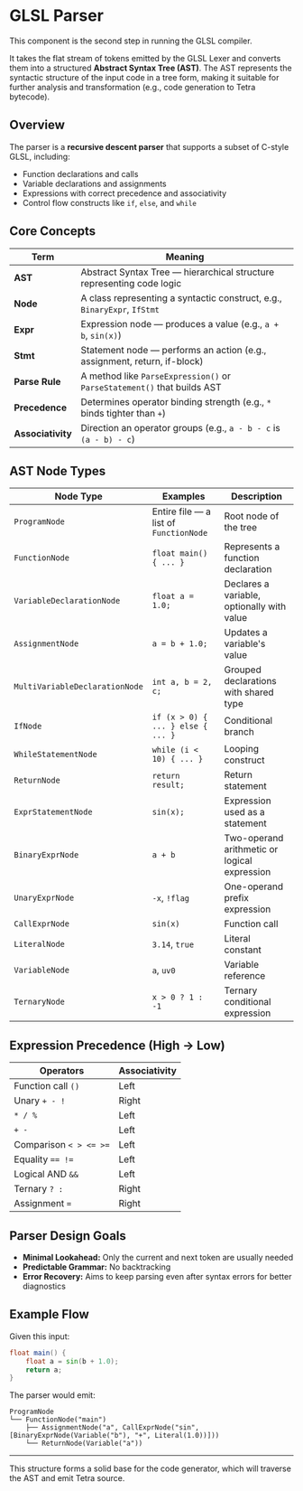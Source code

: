 # GLSL Parser

This component is the second step in running the GLSL compiler.

It takes the flat stream of tokens emitted by the GLSL Lexer and converts them into a structured **Abstract Syntax Tree (AST)**. The AST represents the syntactic structure of the input code in a tree form, making it suitable for further analysis and transformation (e.g., code generation to Tetra bytecode).

## Overview

The parser is a **recursive descent parser** that supports a subset of C-style GLSL, including:
- Function declarations and calls
- Variable declarations and assignments
- Expressions with correct precedence and associativity
- Control flow constructs like `if`, `else`, and `while`

## Core Concepts

| **Term**        | **Meaning**                                                                 |
|-----------------|------------------------------------------------------------------------------|
| **AST**         | Abstract Syntax Tree — hierarchical structure representing code logic        |
| **Node**        | A class representing a syntactic construct, e.g., `BinaryExpr`, `IfStmt`     |
| **Expr**        | Expression node — produces a value (e.g., `a + b`, `sin(x)`)                 |
| **Stmt**        | Statement node — performs an action (e.g., assignment, return, if-block)     |
| **Parse Rule**  | A method like `ParseExpression()` or `ParseStatement()` that builds AST     |
| **Precedence**  | Determines operator binding strength (e.g., `*` binds tighter than `+`)      |
| **Associativity** | Direction an operator groups (e.g., `a - b - c` is `(a - b) - c`)          |

## AST Node Types

| **Node Type**       | **Examples**                           | **Description**                             |
|---------------------|----------------------------------------|---------------------------------------------|
| `ProgramNode`       | Entire file — a list of `FunctionNode` | Root node of the tree                        |
| `FunctionNode`      | `float main() { ... }`                 | Represents a function declaration            |
| `VariableDeclarationNode` | `float a = 1.0;`                 | Declares a variable, optionally with value   |
| `AssignmentNode`      | `a = b + 1.0;`                   | Updates a variable's value                   |
| `MultiVariableDeclarationNode` | `int a, b = 2, c;`          | Grouped declarations with shared type        |
| `IfNode`            | `if (x > 0) { ... } else { ... }`      | Conditional branch                           |
| `WhileStatementNode`| `while (i < 10) { ... }`               | Looping construct                            |
| `ReturnNode`        | `return result;`                       | Return statement                             |
| `ExprStatementNode` | `sin(x);`                              | Expression used as a statement               |
| `BinaryExprNode`    | `a + b`                                | Two-operand arithmetic or logical expression |
| `UnaryExprNode`     | `-x`, `!flag`                          | One-operand prefix expression                |
| `CallExprNode`      | `sin(x)`                               | Function call                                |
| `LiteralNode`       | `3.14`, `true`                         | Literal constant                             |
| `VariableNode`      | `a`, `uv0`                             | Variable reference                           |
| `TernaryNode`       | `x > 0 ? 1 : -1`                       | Ternary conditional expression               |

## Expression Precedence (High → Low)

| **Operators**         | **Associativity**  |
|-----------------------|--------------------|
| Function call `()`    | Left               |
| Unary `+ - !`         | Right              |
| `* / %`               | Left               |
| `+ -`                 | Left               |
| Comparison `< > <= >=`| Left               |
| Equality `== !=`      | Left               |
| Logical AND `&&`      | Left               |
| Ternary `? :`        | Right              |
| Assignment `=`        | Right              |

## Parser Design Goals

- **Minimal Lookahead:** Only the current and next token are usually needed
- **Predictable Grammar:** No backtracking
- **Error Recovery:** Aims to keep parsing even after syntax errors for better diagnostics

## Example Flow

Given this input:
```glsl
float main() {
    float a = sin(b + 1.0);
    return a;
}
```

The parser would emit:
```
ProgramNode
└── FunctionNode("main")
    ├── AssignmentNode("a", CallExprNode("sin", [BinaryExprNode(Variable("b"), "+", Literal(1.0))]))
    └── ReturnNode(Variable("a"))
```

---

This structure forms a solid base for the code generator, which will traverse the AST and emit Tetra source.